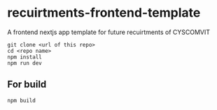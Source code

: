 # recuirtments-frontend-template
A frontend nextjs app template for future recuirtments of CYSCOMVIT
```
git clone <url of this repo>
cd <repo name>
npm install
npm run dev
```

## For build
```
npm build
```
